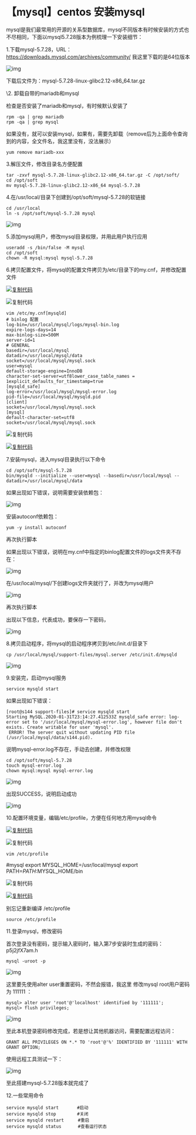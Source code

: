 # 【mysql】centos 安装mysql

mysql是我们最常用的开源的关系型数据库，mysql不同版本有时候安装的方式也不尽相同，下面以mysql5.7.28版本为例梳理一下安装细节：

1.下载mysql-5.7.28，URL：https://downloads.mysql.com/archives/community/ 我这里下载的是64位版本

![img](https://img2018.cnblogs.com/i-beta/480564/202002/480564-20200206223141847-158152537.png)

 下载后文件为：mysql-5.7.28-linux-glibc2.12-x86_64.tar.gz

 

\2. 卸载自带的mariadb和mysql

检查是否安装了mariadb和mysql，有时候默认安装了

```
rpm -qa | grep mariadb
rpm -qa | grep mysql
```

如果没有，就可以安装mysql，如果有，需要先卸载（remove后为上面命令查询到的内容，全文件名，我这里没有，没法展示）

```
yum remove mariadb-xxx
```

 

3.解压文件，修改目录名方便配置

```
tar -zxvf mysql-5.7.28-linux-glibc2.12-x86_64.tar.gz -C /opt/soft/
cd /opt/soft
mv mysql-5.7.28-linux-glibc2.12-x86_64 mysql-5.7.28
```

 

4.在/usr/local/目录下创建到/opt/soft/mysql-5.7.28的软链接

```
cd /usr/local
ln -s /opt/soft/mysql-5.7.28 mysql
```

![img](https://img2018.cnblogs.com/i-beta/480564/202002/480564-20200206223541446-246835672.png)

 

5.添加mysql用户，修改mysql目录权限，并用此用户执行应用

```
useradd -s /bin/false -M mysql
cd /opt/soft
chown -R mysql:mysql mysql-5.7.28
```

 

6.拷贝配置文件，将mysql的配置文件拷贝为/etc/目录下的my.cnf，并修改配置文件

[![复制代码](https://common.cnblogs.com/images/copycode.gif)](javascript:void(0);)

![复制代码](https://common.cnblogs.com/images/copycode.gif)

```
vim /etc/my.cnf[mysqld]
# binlog 配置
log-bin=/usr/local/mysql/logs/mysql-bin.log
expire-logs-days=14
max-binlog-size=500M
server-id=1
# GENERAL
basedir=/usr/local/mysql
datadir=/usr/local/mysql/data
socket=/usr/local/mysql/mysql.sock
user=mysql
default-storage-engine=InnoDB
character-set-server=utf8lower_case_table_names = 1explicit_defaults_for_timestamp=true
[mysqld_safe]
log-error=/usr/local/mysql/mysql-error.log
pid-file=/usr/local/mysql/mysqld.pid
[client]
socket=/usr/local/mysql/mysql.sock
[mysql]
default-character-set=utf8
socket=/usr/local/mysql/mysql.sock
```

![复制代码](https://common.cnblogs.com/images/copycode.gif)

[![复制代码](https://common.cnblogs.com/images/copycode.gif)](javascript:void(0);)

 

7.安装mysql，进入mysql目录执行以下命令

```
cd /opt/soft/mysql-5.7.28
bin/mysqld --initialize --user=mysql --basedir=/usr/local/mysql --datadir=/usr/local/mysql/data
```

如果出现如下错误，说明需要安装依赖包：

![img](https://img2018.cnblogs.com/i-beta/480564/202002/480564-20200206204025053-609859232.png)

 安装autoconf依赖包：

```
yum -y install autoconf
```

再次执行脚本

如果出现以下错误，说明在my.cnf中指定的binlog配置文件的logs文件夹不存在：

![img](https://img2018.cnblogs.com/i-beta/480564/202002/480564-20200206204921524-155353802.png)

 在/usr/local/mysql/下创建logs文件夹就行了，并改为mysql用户

![img](https://img2018.cnblogs.com/i-beta/480564/202002/480564-20200206205102036-2078103300.png)

再次执行脚本

出现以下信息，代表成功，要保存一下密码，

![img](https://img2018.cnblogs.com/i-beta/480564/202002/480564-20200206225227432-756771816.png)

 

8.拷贝启动程序，将mysql的启动程序拷贝到/etc/init.d/目录下

```
cp /usr/local/mysql/support-files/mysql.server /etc/init.d/mysqld
```

![img](https://img2018.cnblogs.com/i-beta/480564/202002/480564-20200205224121762-1591100937.png)

 

 9.安装完，启动mysql服务

```
service mysqld start
```

如果出现如下错误：

```
[root@s144 support-files]# service mysqld start
Starting MySQL.2020-01-31T23:14:27.412533Z mysqld_safe error: log-error set to '/usr/local/mysql/mysql-error.log', however file don't exists. Create writable for user 'mysql'.
 ERROR! The server quit without updating PID file (/usr/local/mysql/data/s144.pid).
```

说明mysql-error.log不存在，手动去创建，并修改权限

```
cd /opt/soft/mysql-5.7.28
touch mysql-error.log
chown mysql:mysql mysql-error.log
```

![img](https://img2018.cnblogs.com/i-beta/480564/202002/480564-20200206230023984-1929932614.png)

 出现SUCCESS，说明启动成功

 ![img](https://img2018.cnblogs.com/i-beta/480564/202002/480564-20200206230211710-1092214077.png)

 

10.配置环境变量，编辑/etc/profile，方便在任何地方用mysql命令

[![复制代码](https://common.cnblogs.com/images/copycode.gif)](javascript:void(0);)

![复制代码](https://common.cnblogs.com/images/copycode.gif)

```
vim /etc/profile
```

\#mysql
export MYSQL_HOME=/usr/local/mysql
export PATH=$PATH:$MYSQL_HOME/bin

![复制代码](https://common.cnblogs.com/images/copycode.gif)

[![复制代码](https://common.cnblogs.com/images/copycode.gif)](javascript:void(0);)

别忘记重新编译 /etc/profile

```
source /etc/profile
```

 

11.登录mysql，修改密码

首次登录没有密码，提示输入密码时，输入第7步安装时生成的密码：p5j2jfX7am.h

```
mysql -uroot -p
```

![img](https://img2018.cnblogs.com/i-beta/480564/202002/480564-20200206230815269-811672369.png)

 这里要先使用alter user重置密码，不然会报错，我这里 修改mysql root用户密码 为 111111 ：

```
mysql> alter user 'root'@'localhost' identified by '111111';
mysql> flush privileges;
```

![img](https://img2018.cnblogs.com/i-beta/480564/202002/480564-20200206231601228-1594582365.png)

 至此本机登录密码修改完成，若是想让其他机器访问，需要配置远程访问：

```
GRANT ALL PRIVILEGES ON *.* TO 'root'@'%' IDENTIFIED BY '111111' WITH GRANT OPTION;
```

使用远程工具测试一下：

![img](https://img2018.cnblogs.com/i-beta/480564/202002/480564-20200206231804083-1287096483.png)

 至此搭建mysql-5.7.28版本就完成了

 

12.一些常用命令 

```
service mysqld start 　　　 #启动
service mysqld stop        #关闭 　　　
service mysqld restart　　  #重启 　　　
service mysqld status 　　  #查看运行状态 
```
